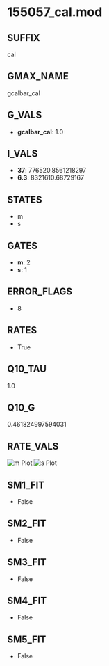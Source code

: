 # 155057_cal.mod

## SUFFIX

cal

## GMAX_NAME

gcalbar_cal

## G_VALS

- **gcalbar_cal**: 1.0

## I_VALS

- **37**: 776520.8561218297
- **6.3**: 8321610.68729167

## STATES

- m
- s

## GATES

- **m**: 2
- **s**: 1

## ERROR_FLAGS

- 8

## RATES

- True

## Q10_TAU

1.0

## Q10_G

0.461824997594031

## RATE_VALS

![m Plot](/Users/pbozelos/Dropbox/icg-Chai-Panos/supermodels/output_markdown_files/Ca/155057_cal.mod/images/m.png)
![s Plot](/Users/pbozelos/Dropbox/icg-Chai-Panos/supermodels/output_markdown_files/Ca/155057_cal.mod/images/s.png)

## SM1_FIT

- False

## SM2_FIT

- False

## SM3_FIT

- False

## SM4_FIT

- False

## SM5_FIT

- False


